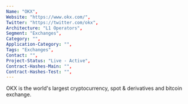 ```yaml
--- 
Name: "OKX", 
Website: "https://www.okx.com/", 
Twitter: "https://twitter.com/okx", 
Architecture: "L1 Operators",
Segment: "Exchanges",
Category: "",
Application-Category: "",
Tags: "Exchanges",
Contact: "",
Project-Status: "Live - Active",
Contract-Hashes-Main: "",
Contract-Hashes-Test: "",
--- 
```

<!--lang:en--> 
OKX is the world's largest cryptocurrency, spot & derivatives and bitcoin exchange.
<!--lang:es--] 
OKX es el intercambio de criptomonedas, spot y derivados y bitcoin más grande del mundo.
<!--lang:de--] 
OKX ist die weltweit größte Kryptowährungs-, Spot- und Derivate- sowie Bitcoin-Börse.
<!--lang:fr--] 
OKX est le plus grand échange de crypto-monnaie, de spot et de dérivés et de bitcoin au monde.
<!--lang:pl--] 
OKX to największa na świecie giełda kryptowalut, spot i instrumentów pochodnych oraz bitcoin.
<!--lang:uk--] 
OKX є найбільшою у світі біржею криптовалют, спотових і деривативів, а також біткойнів.
[!--lang:*--> 

